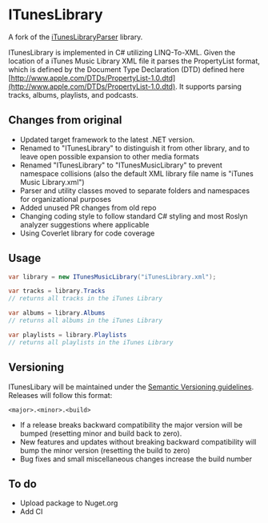 ITunesLibrary
===================
A fork of the [iTunesLibraryParser](https://github.com/asciamanna/iTunesLibraryParser) library.

ITunesLibrary is implemented in C# utilizing LINQ-To-XML. Given the location of a iTunes Music Library XML file it parses the PropertyList format, which is defined by the Document Type Declaration (DTD) defined here [http://www.apple.com/DTDs/PropertyList-1.0.dtd](http://www.apple.com/DTDs/PropertyList-1.0.dtd). It supports parsing tracks, albums, playlists, and podcasts.

## Changes from original
- Updated target framework to the latest .NET version.
- Renamed to "ITunesLibrary" to distinguish it from other library, and to leave open possible expansion to other media formats
- Renamed "ITunesLibrary" to "ITunesMusicLibrary" to prevent namespace collisions (also the default XML library file name is "iTunes Music Library.xml")
- Parser and utility classes moved to separate folders and namespaces for organizational purposes
- Added unused PR changes from old repo
- Changing coding style to follow standard C# styling and most Roslyn analyzer suggestions where applicable
- Using Coverlet library for code coverage

## Usage
```csharp
var library = new ITunesMusicLibrary("iTunesLibrary.xml");

var tracks = library.Tracks 
// returns all tracks in the iTunes Library

var albums = library.Albums
// returns all albums in the iTunes Library

var playlists = library.Playlists
// returns all playlists in the iTunes Library
```

## Versioning
ITunesLibary will be maintained under the [Semantic Versioning guidelines](http://semver.org). Releases will follow this format:

```
<major>.<minor>.<build>
```

 * If a release breaks backward compatibility the major version will be bumped (resetting minor and build back to zero). 
 * New features and updates without breaking backward compatibility will bump the minor version (resetting the build to zero)
 * Bug fixes and small miscellaneous changes increase the build number

## To do
- Upload package to Nuget.org
- Add CI